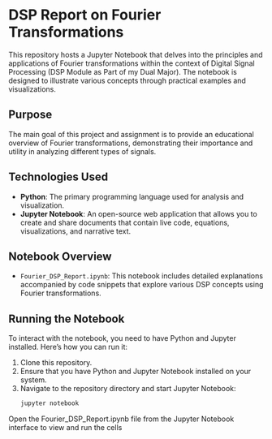 # DSP Report on Fourier Transformations

This repository hosts a Jupyter Notebook that delves into the principles and applications of Fourier transformations within the context of Digital Signal Processing (DSP Module as Part of my Dual Major). The notebook is designed to illustrate various concepts through practical examples and visualizations.

## Purpose

The main goal of this project and assignment is to provide an educational overview of Fourier transformations, demonstrating their importance and utility in analyzing different types of signals. 

## Technologies Used

- **Python**: The primary programming language used for analysis and visualization.
- **Jupyter Notebook**: An open-source web application that allows you to create and share documents that contain live code, equations, visualizations, and narrative text.

## Notebook Overview

- `Fourier_DSP_Report.ipynb`: This notebook includes detailed explanations accompanied by code snippets that explore various DSP concepts using Fourier transformations.

## Running the Notebook

To interact with the notebook, you need to have Python and Jupyter installed. Here’s how you can run it:

1. Clone this repository.
2. Ensure that you have Python and Jupyter Notebook installed on your system.
3. Navigate to the repository directory and start Jupyter Notebook:
   ```bash
   jupyter notebook

Open the Fourier_DSP_Report.ipynb file from the Jupyter Notebook interface to view and run the cells
